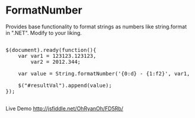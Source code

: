 FormatNumber
============

Provides base functionality to format strings as numbers like string.format in ".NET". Modify to your liking.

<pre>

$(document).ready(function(){
    var var1 = 123123.123123,
        var2 = 2012.344;
    
    var value = String.formatNumber('{0:d} - {1:f2}', var1, var2);

    $("#resultVal").append(value);
});

</pre>

Live Demo
http://jsfiddle.net/OhRyanOh/FD5Rb/
